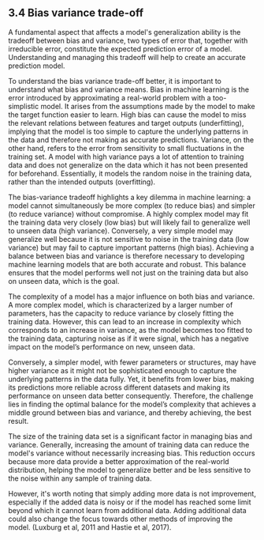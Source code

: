 ---
---
<div>
  <script type="text/x-mathjax-config">
    MathJax = {
      tex: {
        inlineMath: [['$','$'], ['\\(','\\)']],
        displayMath: [['$$','$$'], ['\\[','\\]']]
      }
    };
  </script>
  <script type="text/javascript" id="MathJax-script" async
    src="https://cdn.jsdelivr.net/npm/mathjax@3/es5/tex-mml-chtml.js">
  </script>
</div>

## 3.4 Bias variance trade-off

A fundamental aspect that affects a model's generalization ability is the tradeoff between bias and variance, two types of error that, together with irreducible error, constitute the expected prediction error of a model. Understanding and managing this tradeoff will help to create an accurate prediction model.

To understand the bias variance trade-off better, it is important to understand what bias and variance means. Bias in machine learning is the error introduced by approximating a real-world problem with a too-simplistic model. It arises from the assumptions made by the model to make the target function easier to learn. High bias can cause the model to miss the relevant relations between features and target outputs (underfitting), implying that the model is too simple to capture the underlying patterns in the data and therefore not making as accurate predictions. Variance, on the other hand, refers to the error from sensitivity to small fluctuations in the training set. A model with high variance pays a lot of attention to training data and does not generalize on the data which it has not been presented for beforehand. Essentially, it models the random noise in the training data, rather than the intended outputs (overfitting).

The bias-variance tradeoff highlights a key dilemma in machine learning: a model cannot simultaneously be more complex (to reduce bias) and simpler (to reduce variance) without compromise. A highly complex model may fit the training data very closely (low bias) but will likely fail to generalize well to unseen data (high variance). Conversely, a very simple model may generalize well because it is not sensitive to noise in the training data (low variance) but may fail to capture important patterns (high bias). Achieving a balance between bias and variance is therefore necessary to developing machine learning models that are both accurate and robust. This balance ensures that the model performs well not just on the training data but also on unseen data, which is the goal.

The complexity of a model has a major influence on both bias and variance. A more complex model, which is characterized by a larger number of parameters, has the capacity to reduce variance by closely fitting the training data. However, this can lead to an increase in complexity which corresponds to an increase in variance, as the model becomes too fitted to the training data, capturing noise as if it were signal, which has a negative impact on the model’s performance on new, unseen data.

Conversely, a simpler model, with fewer parameters or structures, may have higher variance as it might not be sophisticated enough to capture the underlying patterns in the data fully. Yet, it benefits from lower bias, making its predictions more reliable across different datasets and making its performance on unseen data better consequently. Therefore, the challenge lies in finding the optimal balance for the model’s complexity that achieves a middle ground between bias and variance, and thereby achieving, the best result.

The size of the training data set is a significant factor in managing bias and variance. Generally, increasing the amount of training data can reduce the model's variance without necessarily increasing bias. This reduction occurs because more data provide a better approximation of the real-world distribution, helping the model to generalize better and be less sensitive to the noise within any sample of training data.

However, it's worth noting that simply adding more data is not improvement, especially if the added data is noisy or if the model has reached some limit beyond which it cannot learn from additional data. Adding additional data could also change the focus towards other methods of improving the model. (Luxburg et al, 2011 and Hastie et al, 2017).
